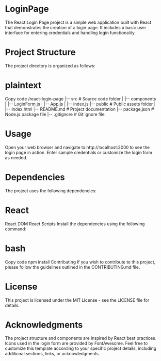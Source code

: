 # LoginPage
The React Login Page project is a simple web application built with React that demonstrates the creation of a login page. It includes a basic user interface for entering credentials and handling login functionality.

# Project Structure
The project directory is organized as follows:

# plaintext
Copy code
/react-login-page
|-- src          # Source code folder
|   |-- components
|       |-- LoginForm.js
|   |-- App.js
|   |-- index.js
|-- public       # Public assets folder
|   |-- index.html
|-- README.md    # Project documentation
|-- package.json # Node.js package file
|-- .gitignore   # Git ignore file

# Usage
Open your web browser and navigate to http://localhost:3000 to see the login page in action. Enter sample credentials or customize the login form as needed.

# Dependencies
The project uses the following dependencies:

# React
React DOM
React Scripts
Install the dependencies using the following command:

# bash
Copy code
npm install
Contributing
If you wish to contribute to this project, please follow the guidelines outlined in the CONTRIBUTING.md file.

# License
This project is licensed under the MIT License - see the LICENSE file for details.

# Acknowledgments
The project structure and components are inspired by React best practices.
Icons used in the login form are provided by FontAwesome.
Feel free to customize this template according to your specific project details, including additional sections, links, or acknowledgments.
